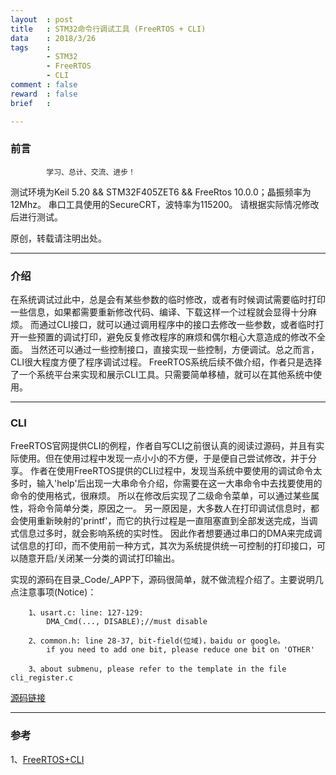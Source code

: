 ```yaml
---
layout  : post
title   : STM32命令行调试工具 (FreeRTOS + CLI)
data    : 2018/3/26
tags    :
        - STM32
        - FreeRTOS
        - CLI
comment : false
reward  : false
brief   :

---
```

### 前言
```
        学习、总计、交流、进步！
```

测试环境为Keil 5.20 && STM32F405ZET6 && FreeRtos 10.0.0；晶振频率为12Mhz。
串口工具使用的SecureCRT，波特率为115200。
请根据实际情况修改后进行测试。

原创，转载请注明出处。

---
### 介绍
在系统调试过此中，总是会有某些参数的临时修改，或者有时候调试需要临时打印一些信息，如果都需要重新修改代码、编译、下载这样一个过程就会显得十分麻烦。
而通过CLI接口，就可以通过调用程序中的接口去修改一些参数，或者临时打开一些预置的调试打印，避免反复修改程序的麻烦和偶尔粗心大意造成的修改不全面。
当然还可以通过一些控制接口，直接实现一些控制，方便调试。总之而言，CLI很大程度方便了程序调试过程。
FreeRTOS系统后续不做介绍，作者只是选择了一个系统平台来实现和展示CLI工具。只需要简单移植，就可以在其他系统中使用。

<!-- more -->

---
### CLI
FreeRTOS官网提供CLI的例程，作者自写CLI之前很认真的阅读过源码，并且有实际使用。但在使用过程中发现一点小小的不方便，于是便自己尝试修改，并于分享。
作者在使用FreeRTOS提供的CLI过程中，发现当系统中要使用的调试命令太多时，输入'help'后出现一大串命令介绍，你需要在这一大串命令中去找要使用的命令的使用格式，很麻烦。
所以在修改后实现了二级命令菜单，可以通过某些属性，将命令简单分类，原因之一。
另一原因是，大多数人在打印调试信息时，都会使用重新映射的'printf'，而它的执行过程是一直阻塞直到全部发送完成，当调式信息过多时，就会影响系统的实时性。
因此作者想要通过串口的DMA来完成调试信息的打印，而不使用前一种方式，其次为系统提供统一可控制的打印接口，可以随意开启/关闭某一分类的调试打印输出。

实现的源码在目录_Code/_APP下，源码很简单，就不做流程介绍了。主要说明几点注意事项(Notice)：

```
    1、usart.c: line: 127-129:
        DMA_Cmd(..., DISABLE);//must disable

    2、common.h: line 28-37, bit-field(位域)，baidu or google。
        if you need to add one bit, please reduce one bit on 'OTHER'

    3、about submenu, please refer to the template in the file cli_register.c
```

[源码链接](https://github.com/jungleeee/FreeRTOS-CLI)

---
### 参考
1、[FreeRTOS+CLI](https://www.freertos.org/FreeRTOS-Plus/FreeRTOS_Plus_CLI/Download_FreeRTOS_Plus_CLI.shtml)
